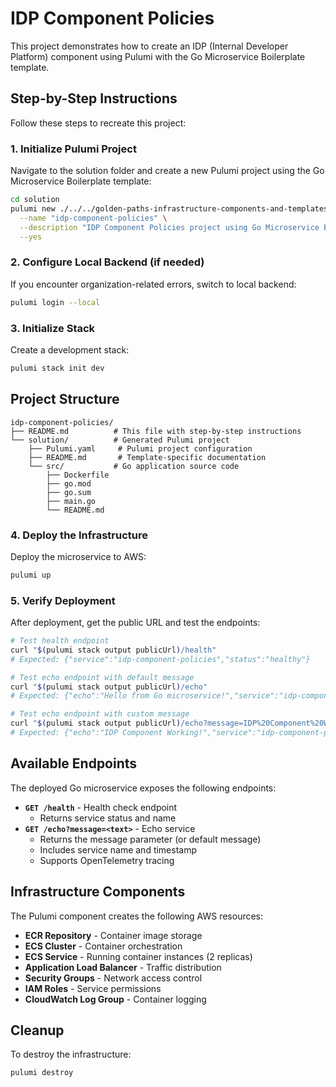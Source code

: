 # IDP Component Policies

This project demonstrates how to create an IDP (Internal Developer Platform) component using Pulumi with the Go Microservice Boilerplate template.

## Step-by-Step Instructions

Follow these steps to recreate this project:

### 1. Initialize Pulumi Project

Navigate to the solution folder and create a new Pulumi project using the Go Microservice Boilerplate template:

```bash
cd solution
pulumi new ./../../golden-paths-infrastructure-components-and-templates/go-microservice-boilerplate \
  --name "idp-component-policies" \
  --description "IDP Component Policies project using Go Microservice Boilerplate template" \
  --yes
```

### 2. Configure Local Backend (if needed)

If you encounter organization-related errors, switch to local backend:

```bash
pulumi login --local
```

### 3. Initialize Stack

Create a development stack:

```bash
pulumi stack init dev
```

## Project Structure

```
idp-component-policies/
├── README.md          # This file with step-by-step instructions
└── solution/          # Generated Pulumi project
    ├── Pulumi.yaml     # Pulumi project configuration
    ├── README.md       # Template-specific documentation
    └── src/           # Go application source code
        ├── Dockerfile
        ├── go.mod
        ├── go.sum
        ├── main.go
        └── README.md
```

### 4. Deploy the Infrastructure

Deploy the microservice to AWS:

```bash
pulumi up
```

### 5. Verify Deployment

After deployment, get the public URL and test the endpoints:

```bash
# Test health endpoint
curl "$(pulumi stack output publicUrl)/health"
# Expected: {"service":"idp-component-policies","status":"healthy"}

# Test echo endpoint with default message
curl "$(pulumi stack output publicUrl)/echo"
# Expected: {"echo":"Hello from Go microservice!","service":"idp-component-policies","timestamp":"2025-08-07T12:17:58Z"}

# Test echo endpoint with custom message
curl "$(pulumi stack output publicUrl)/echo?message=IDP%20Component%20Working!"
# Expected: {"echo":"IDP Component Working!","service":"idp-component-policies","timestamp":"2025-08-07T12:17:58Z"}
```

## Available Endpoints

The deployed Go microservice exposes the following endpoints:

- **`GET /health`** - Health check endpoint
  - Returns service status and name
- **`GET /echo?message=<text>`** - Echo service
  - Returns the message parameter (or default message)
  - Includes service name and timestamp
  - Supports OpenTelemetry tracing

## Infrastructure Components

The Pulumi component creates the following AWS resources:

- **ECR Repository** - Container image storage
- **ECS Cluster** - Container orchestration
- **ECS Service** - Running container instances (2 replicas)
- **Application Load Balancer** - Traffic distribution
- **Security Groups** - Network access control
- **IAM Roles** - Service permissions
- **CloudWatch Log Group** - Container logging

## Cleanup

To destroy the infrastructure:

```bash
pulumi destroy
```